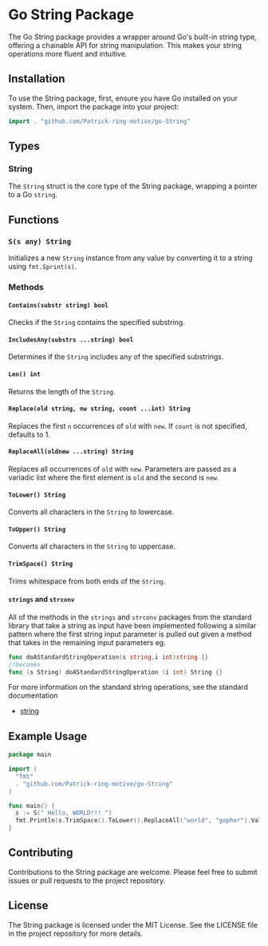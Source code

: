 
# Go String Package

The Go String package provides a wrapper around Go's built-in string type, offering a chainable API for string manipulation. This makes your string operations more fluent and intuitive.

## Installation

To use the String package, first, ensure you have Go installed on your system. Then, import the package into your project:

```go
import . "github.com/Patrick-ring-motive/go-String"
```


## Types

### String

The `String` struct is the core type of the String package, wrapping a pointer to a Go `string`.

## Functions

### `S(s any) String`

Initializes a new `String` instance from any value by converting it to a string using `fmt.Sprint(s)`.

### Methods

#### `Contains(substr string) bool`

Checks if the `String` contains the specified substring.

#### `IncludesAny(substrs ...string) bool`

Determines if the `String` includes any of the specified substrings.

#### `Len() int`

Returns the length of the `String`.

#### `Replace(old string, nw string, count ...int) String`

Replaces the first `n` occurrences of `old` with `new`. If `count` is not specified, defaults to 1.

#### `ReplaceAll(oldnew ...string) String`

Replaces all occurrences of `old` with `new`. Parameters are passed as a variadic list where the first element is `old` and the second is `new`.

#### `ToLower() String`

Converts all characters in the `String` to lowercase.

#### `ToUpper() String`

Converts all characters in the `String` to uppercase.

#### `TrimSpace() String`

Trims whitespace from both ends of the `String`.

#### `strings` and `strconv`

All of the methods in the  `strings` and `strconv` packages from the standard library that take a string as input have been implemented following a similar pattern where the first string input parameter is pulled out given a method that takes in the remaining input parameters eg. 

```go
func doAStandardStringOperation(s string,i int)string {}
//becomes
func (s String) doAStandardStringOperation (i int) String {}
```

For more information on the standard string operations, see the standard documentation
* [string](https://go.patrickring.net/strings)

## Example Usage

```go
package main

import (
  "fmt"
  . "github.com/Patrick-ring-motive/go-String" 
)

func main() {
  s := S(" Hello, WORLD!!! ")
  fmt.Println(s.TrimSpace().ToLower().ReplaceAll("world", "gopher").Value) // Output: "hello, gopher!!!"
}
```

## Contributing

Contributions to the String package are welcome. Please feel free to submit issues or pull requests to the project repository.

## License

The String package is licensed under the MIT License. See the LICENSE file in the project repository for more details.
